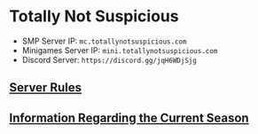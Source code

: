 
# Totally Not Suspicious 

* SMP Server IP: `mc.totallynotsuspicious.com`
* Minigames Server IP: `mini.totallynotsuspicious.com`
* Discord Server: `https://discord.gg/jqH6WDjSjg`


## [Server Rules](rules.md)


## [Information Regarding the Current Season](current_season.md)